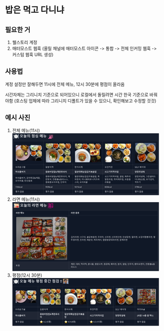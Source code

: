 # 밥은 먹고 다니냐

## 필요한 거
1. 웰스토리 계정
2. 매터모스트 웹훅 (올릴 채널에 매터모스트 아이콘 -> 통합 -> 전체 인커밍 웹훅 -> 커스텀 웹훅 URL 생성)

## 사용법
계정 설정만 잘해두면 11시에 전체 메뉴, 12시 30분에 평점이 올라옴

시간자체는 그리니치 기준으로 되어있으니 로컬에서 돌릴려면 시간 한국 기준으로 바꿔야함
(호스팅 업체에 따라 그리니치 디폴트가 있을 수 있으니, 확인해보고 수정할 것것)

## 예시 사진
1. 전체 메뉴(11시)
![image1](/image/image.png)
2. 라면 메뉴(11시)
![image2](/image/image2.png)
3. 평점(12시 30분)
![image3](/image/image3.png)